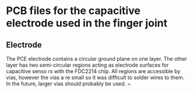 # PCB files for the capacitive electrode used in the finger joint

## Electrode
The PCE electrode contains a circular ground plane on one layer. The other layer
 has two semi-circular regions acting as electrode surfaces for capacitive senso
rs with the FDC2214 chip. All regions are accessible by vias, however the vias a
re small so it was difficult to solder wires to them. In the future, larger vias
 should probably be used.
~                           
